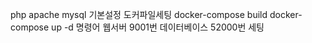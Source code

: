 php apache mysql 기본설정 도커파일세팅
docker-compose build
docker-compose up -d
명령어 
웹서버 9001번
데이터베이스 52000번 세팅